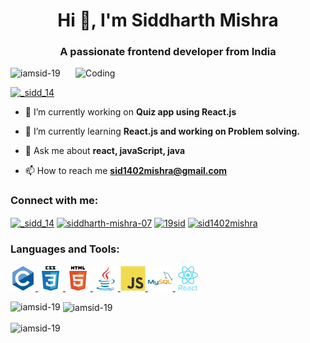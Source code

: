 <h1 align="center">Hi 👋, I'm Siddharth Mishra</h1>
<h3 align="center">A passionate frontend developer from India</h3>
<img align="right" alt="Coding" width="400" src="https://media1.tenor.com/m/2fXbn6Xtt0UAAAAC/software-software-development.gif"/>

<p align="left"> <img src="https://komarev.com/ghpvc/?username=iamsid-19&label=Profile%20views&color=0e75b6&style=flat" alt="iamsid-19" /> </p>

<p align="left"> <a href="https://twitter.com/_sidd_14" target="blank"><img src="https://img.shields.io/twitter/follow/_sidd_14?logo=twitter&style=for-the-badge" alt="_sidd_14" /></a> </p>

- 🔭 I’m currently working on **Quiz app using React.js**

- 🌱 I’m currently learning **React.js and working on Problem solving.**

- 💬 Ask me about **react, javaScript, java**

- 📫 How to reach me **sid1402mishra@gmail.com**

<h3 align="left">Connect with me:</h3>
<p align="left">
<a href="https://twitter.com/_sidd_14" target="blank"><img align="center" src="https://raw.githubusercontent.com/rahuldkjain/github-profile-readme-generator/master/src/images/icons/Social/twitter.svg" alt="_sidd_14" height="30" width="40" /></a>
<a href="https://linkedin.com/in/siddharth-mishra-07" target="blank"><img align="center" src="https://raw.githubusercontent.com/rahuldkjain/github-profile-readme-generator/master/src/images/icons/Social/linked-in-alt.svg" alt="siddharth-mishra-07" height="30" width="40" /></a>
<a href="https://www.leetcode.com/19sid" target="blank"><img align="center" src="https://raw.githubusercontent.com/rahuldkjain/github-profile-readme-generator/master/src/images/icons/Social/leet-code.svg" alt="19sid" height="30" width="40" /></a>
<a href="https://auth.geeksforgeeks.org/user/sid1402mishra" target="blank"><img align="center" src="https://raw.githubusercontent.com/rahuldkjain/github-profile-readme-generator/master/src/images/icons/Social/geeks-for-geeks.svg" alt="sid1402mishra" height="30" width="40" /></a>
</p>

<h3 align="left">Languages and Tools:</h3>
<p align="left"> <a href="https://www.cprogramming.com/" target="_blank" rel="noreferrer"> <img src="https://raw.githubusercontent.com/devicons/devicon/master/icons/c/c-original.svg" alt="c" width="40" height="40"/> </a> <a href="https://www.w3schools.com/css/" target="_blank" rel="noreferrer"> <img src="https://raw.githubusercontent.com/devicons/devicon/master/icons/css3/css3-original-wordmark.svg" alt="css3" width="40" height="40"/> </a> <a href="https://www.w3.org/html/" target="_blank" rel="noreferrer"> <img src="https://raw.githubusercontent.com/devicons/devicon/master/icons/html5/html5-original-wordmark.svg" alt="html5" width="40" height="40"/> </a> <a href="https://www.java.com" target="_blank" rel="noreferrer"> <img src="https://raw.githubusercontent.com/devicons/devicon/master/icons/java/java-original.svg" alt="java" width="40" height="40"/> </a> <a href="https://developer.mozilla.org/en-US/docs/Web/JavaScript" target="_blank" rel="noreferrer"> <img src="https://raw.githubusercontent.com/devicons/devicon/master/icons/javascript/javascript-original.svg" alt="javascript" width="40" height="40"/> </a> <a href="https://www.mysql.com/" target="_blank" rel="noreferrer"> <img src="https://raw.githubusercontent.com/devicons/devicon/master/icons/mysql/mysql-original-wordmark.svg" alt="mysql" width="40" height="40"/> </a> <a href="https://reactjs.org/" target="_blank" rel="noreferrer"> <img src="https://raw.githubusercontent.com/devicons/devicon/master/icons/react/react-original-wordmark.svg" alt="react" width="40" height="40"/> </a> </p>

<p><img align="left" src="https://github-readme-stats.vercel.app/api/top-langs?username=iamsid-19&show_icons=true&locale=en&layout=compact" alt="iamsid-19" /></p>

<p>&nbsp;<img align="center" src="https://github-readme-stats.vercel.app/api?username=iamsid-19&show_icons=true&locale=en" alt="iamsid-19" /></p>

<p><img align="center" src="https://github-readme-streak-stats.herokuapp.com/?user=iamsid-19&" alt="iamsid-19" /></p>
